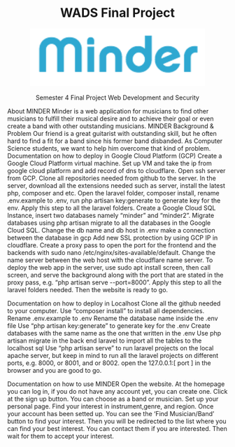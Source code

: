 <h1 align="center">
WADS Final Project
</h1>


<p align="center"><img src="public/assets/logo1.png" width="400"></p>

<p align="center">
Semester 4 Final Project Web Development and Security
</p>

About MINDER
Minder is a web application for musicians to find other musicians to fulfill their musical desire and to achieve their goal or even create a band with other outstanding musicians.
MINDER Background & Problem
Our friend is a great guitarist with outstanding skill, but he often hard to find a fit for a band since his former band disbanded. As Computer Science students, we want to help him overcome that kind of problem.
Documentation on how to deploy in Google Cloud Platform (GCP)
Create a Google Cloud Platform virtual machine.
Set up VM and take the ip from google cloud platform and add record of dns to cloudflare. 
Open ssh server from GCP. 
Clone all repositories needed from github to the server. 
In the server, download all the extensions needed such as server, install the latest php, composer and etc.
Open the laravel folder, composer install, rename .env.example to .env, run php artisan key:generate to generate key for the env. Apply this step to all the laravel folders.
Create a Google Cloud SQL Instance, insert two databases namely “minder” and “minder2”.
Migrate databases using php artisan migrate to all the databases in the Google Cloud SQL.
Change the db name and db host in .env make a connection between the database in gcp 
Add new SSL protection by using GCP IP in cloudflare.
Create a proxy pass to open the port for the frontend and the backends with sudo nano /etc/nginx/sites-available/default.
Change the name server between the web host with the cloudflare name server.
To deploy the web app in the server, use sudo  apt install screen, then call screen, and serve the background along with the port that are stated in the proxy pass, e.g. “php artisan serve --port=8000”. Apply this step to all the laravel folders needed.
Then the website is ready to go.

Documentation on how to deploy in Localhost
Clone all the github needed to your computer.
Use “composer install” to install all dependencies.
Rename .env.example to .env
Rename the database name inside the .env file
Use “php artisan key:generate” to generate key for the .env
Create databases with the same name as the one that written in the .env
Use php artisan migrate in the back end laravel to import all the tables to the localhost sql
Use “php artisan serve” to run laravel projects on the local apache server, but keep in mind to run all the laravel projects on different ports, e.g. 8000, or 8001, and or 8002.
open the 127.0.0.1:[ port ] in the browser and you are good to go. 

Documentation on how to use MINDER
Open the website.
At the homepage you can log in, if you do not have any account yet, you can create one.
Click at the sign up button.
You can choose as a band or musician.
Set up your personal page.
Find your interest in instrument,genre, and region.
Once your account has been setted up.
You can see the ‘Find Musician/Band’ button to find your interest.
Then you will be redirected to the list where you can find your best interest.
You can contact them if you are interested.
Then wait for them to accept your interest.

